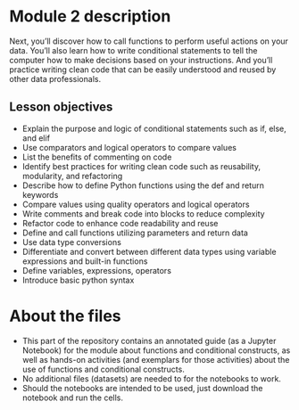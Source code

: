 # Module 2 description

Next, you’ll discover how to call functions to perform useful actions on your data. You’ll also learn how to write conditional statements to tell the computer how to make decisions based on your instructions. And you’ll practice writing clean code that can be easily understood and reused by other data professionals.

## Lesson objectives
* Explain the purpose and logic of conditional statements such as if, else, and elif
* Use comparators and logical operators to compare values
* List the benefits of commenting on code
* Identify best practices for writing clean code such as reusability, modularity, and refactoring
* Describe how to define Python functions using the def and return keywords
* Compare values using quality operators and logical operators
* Write comments and break code into blocks to reduce complexity
* Refactor code to enhance code readability and reuse
* Define and call functions utilizing parameters and return data
* Use data type conversions
* Differentiate and convert between different data types using variable expressions and built-in functions
* Define variables, expressions, operators
* Introduce basic python syntax

# About the files

* This part of the repository contains an annotated guide (as a Jupyter Notebook) for the module about functions and conditional constructs, as well as hands-on activities (and exemplars for those activities) about the use of functions and conditional constructs.
* No additional files (datasets) are needed to for the notebooks to work.
* Should the notebooks are intended to be used, just download the notebook and run the cells.
